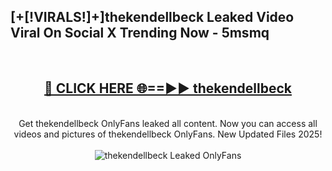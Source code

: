 <h2>[+[!VIRALS!]+]thekendellbeck Leaked Video Viral On Social X Trending Now - 5msmq</h2>
<br>
<div align="center">
<h2><a href="https://libra.edu.pl?thekendellbeck" rel="nofollow">🔴 CLICK HERE 🌐==►► thekendellbeck</a></h2>
<br>
Get thekendellbeck OnlyFans leaked all content. Now you can access all videos and pictures of thekendellbeck OnlyFans. New Updated Files 2025!
<br>
<br>
<a href="https://libra.edu.pl?thekendellbeck" rel="nofollow" data-target="animated-image.originalLink"><img src="https://i.ibb.co.com/WyWwxjT/player-gif2.gif" alt="thekendellbeck Leaked OnlyFans" style="max-width: 100%; display: inline-block;" data-target="animated-image.originalImage"></a>
</div>
<br>